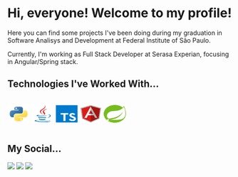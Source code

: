 # Hi, everyone!  Welcome to my profile!

Here you can find some projects I've been doing during my graduation in Software Analisys and Development at Federal Institute of São Paulo.

Currently, I'm working as Full Stack Developer at Serasa Experian, focusing in Angular/Spring stack.

## Technologies I've Worked With...
<div style="display: inline_block"><br>
  <img align="center" alt="isaacnwt-Python" height="40" width="50" src="https://raw.githubusercontent.com/devicons/devicon/master/icons/python/python-original.svg">
  <img align="center" alt="isaacnwt-Java" height="40" width="50" src="https://raw.githubusercontent.com/devicons/devicon/master/icons/java/java-original.svg">
  <img align="center" alt="isaacnwt-Ts" height="40" width="50" src="https://raw.githubusercontent.com/devicons/devicon/master/icons/typescript/typescript-original.svg">
  <img align="center" alt="isaacnwt-Angular" height="40" width="50" src="https://raw.githubusercontent.com/devicons/devicon/master/icons/angularjs/angularjs-original.svg">
  <img align="center" alt="isaacnwt-Spring" height="40" width="50" src="https://raw.githubusercontent.com/devicons/devicon/master/icons/spring/spring-original.svg">
</div>
<br>

## My Social...
<div> 
  <a href="https://www.linkedin.com/in/isaacnwt-andrade" target="_blank"><img src="https://img.shields.io/badge/-LinkedIn-%230077B5?style=for-the-badge&logo=linkedin&logoColor=white" target="_blank"></a>
  <a href = "mailto:isaacnwt.dev@gmail.com"><img src="https://img.shields.io/badge/-Gmail-%23333?style=for-the-badge&logo=gmail&logoColor=white" target="_blank"></a>
  <a href="https://www.instagram.com/isaac.nwt" target="_blank"><img src="https://img.shields.io/badge/-Instagram-%23E4405F?style=for-the-badge&logo=instagram&logoColor=white" target="_blank"></a>
</div>

  

